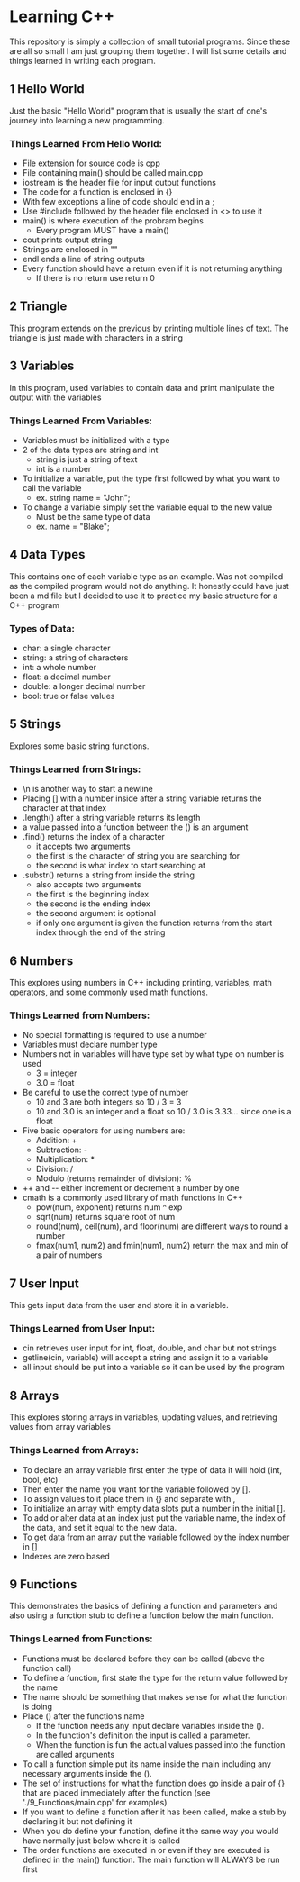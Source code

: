 # Learning C++

This repository is simply a collection of small tutorial programs. Since these are all so small I am just grouping them together. I will list some details and things learned in writing each program.

## 1 Hello World

Just the basic "Hello World" program that is usually the start of one's journey into learning a new programming.

### Things Learned From Hello World:

* File extension for source code is cpp
* File containing main() should be called main.cpp
* iostream is the header file for input output functions
* The code for a function is enclosed in {}
* With few exceptions a line of code should end in a ;
* Use #include followed by the header file enclosed in <> to use it
* main() is where execution of the probram begins
  * Every program MUST have a main()
* cout prints output string
* Strings are enclosed in ""
* endl ends a line of string outputs
* Every function should have a return even if it is not returning anything
  * If there is no return use return 0

## 2 Triangle

This program extends on the previous by printing multiple lines of text. The triangle is just made with characters in a string

## 3 Variables

In this program, used variables to contain data and print manipulate the output with the variables

### Things Learned From Variables:

* Variables must be initialized with a type
* 2 of the data types are string and int
  * string is just a string of text
  * int is a number
* To initialize a variable, put the type first followed by what you want to call the variable
  * ex. string name = "John";
* To change a variable simply set the variable equal to the new value
  * Must be the same type of data
  * ex. name = "Blake";

## 4 Data Types

This contains one of each variable type as an example. Was not compiled as the compiled program would not do anything. It honestly could have just been a md file but I decided to use it to practice my basic structure for a C++ program

### Types of Data:

* char: a single character
* string: a string of characters
* int: a whole number
* float: a decimal number
* double: a longer decimal number
* bool: true or false values

## 5 Strings

Explores some basic string functions.

### Things Learned from Strings:

* \n is another way to start a newline
* Placing [] with a number inside after a string variable returns the character at that index
* .length() after a string variable returns its length
* a value passed into a function between the () is an argument
* .find() returns the index of a character
  * it accepts two arguments
  * the first is the character of string you are searching for
  * the second is what index to start searching at
* .substr() returns a string from inside the string
  * also accepts two arguments
  * the first is the beginning index
  * the second is the ending index
  * the second argument is optional
  * if only one argument is given the function returns from the start index through the end of the string

## 6 Numbers

This explores using numbers in C++ including printing, variables, math operators, and some commonly used math functions.

### Things Learned from Numbers:

* No special formatting is required to use a number
* Variables must declare number type
* Numbers not in variables will have type set by what type on number is used
  * 3 = integer
  * 3.0 = float
* Be careful to use the correct type of number
  * 10 and 3 are both integers so 10 / 3 = 3
  * 10 and 3.0 is an integer and a float so 10 / 3.0 is 3.33... since one is a float
* Five basic operators for using numbers are:
  * Addition: +
  * Subtraction: -
  * Multiplication: *
  * Division: /
  * Modulo (returns remainder of division): %
* ++ and -- either increment or decrement a number by one
* cmath is a commonly used library of math functions in C++
  * pow(num, exponent) returns num ^ exp
  * sqrt(num) returns square root of num
  * round(num), ceil(num), and floor(num) are different ways to round a number
  * fmax(num1, num2) and fmin(num1, num2) return the max and min of a pair of numbers

## 7 User Input

This gets input data from the user and store it in a variable.

### Things Learned from User Input:

* cin retrieves user input for int, float, double, and char but not strings
* getline(cin, variable) will accept a string and assign it to a variable
* all input should be put into a variable so it can be used by the program

## 8 Arrays

This explores storing arrays in variables, updating values, and retrieving values from array variables

### Things Learned from Arrays:

* To declare an array variable first enter the type of data it will hold (int, bool, etc)
* Then enter the name you want for the variable followed by [].
* To assign values to it place them in {} and separate with ,
* To initialize an array with empty data slots put a number in the initial [].
* To add or alter data at an index just put the variable name, the index of the data, and set it equal to the new data.
* To get data from an array put the variable followed by the index number in []
* Indexes are zero based

## 9 Functions

This demonstrates the basics of defining a function and parameters and also using a function stub to define a function below the main function.

### Things Learned from Functions:

* Functions must be declared before they can be called (above the function call)
* To define a function, first state the type for the return value followed by the name
* The name should be something that makes sense for what the function is doing
* Place () after the functions name
  * If the function needs any input declare variables inside the ().
  * In the function's definition the input is called a parameter.
  * When the function is fun the actual values passed into the function are called arguments
* To call a function simple put its name inside the main including any necessary arguments inside the ().
* The set of instructions for what the function does go inside a pair of {} that are placed immediately after the function (see './9_Functions/main.cpp' for examples)
* If you want to define a function after it has been called, make a stub by declaring it but not defining it
* When you do define your function, define it the same way you would have normally just below where it is called
* The order functions are executed in or even if they are executed is defined in the main() function. The main function will ALWAYS be run first